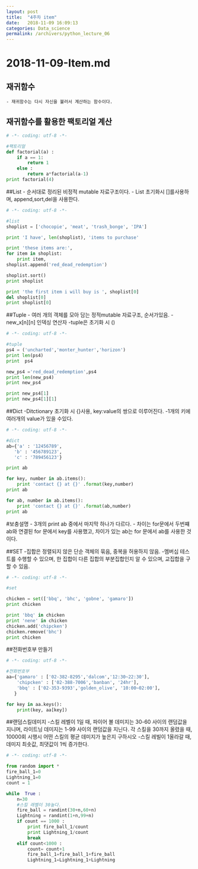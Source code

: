 ```yaml
---
layout: post
title:  "4주차 item"
date:   2018-11-09 16:09:13
categories: Data_science
permalink: /archivers/python_lecture_06
---
```


# 2018-11-09-Item.md

## 재귀함수

	- 재귀함수는 다시 자신을 불러서 계산하는 함수이다.

## 재귀함수를 활용한 팩토리얼 계산 

```python
# -*- coding: utf-8 -*-

#팩토리얼
def factorial(a) :
    if a == 1:
        return 1
    else :
        return a*factorial(a-1)
print factorial(4)

```

##List
	- 순서대로 정리된 비정적 mutable 자료구조이다.
	- List 초기화시 []를사용하며, append,sort,del을 사용한다.

```python
# -*- coding: utf-8 -*-

#list 
shoplist = ['chocopie', 'meat', 'trash_bonge', 'IPA']

print 'I have', len(shoplist), 'items to purchase'

print 'these items are:',
for item in shoplist:
    print item,
shoplist.append('red_dead_redemption')

shoplist.sort()
print shoplist

print 'the first item i will buy is ', shoplist[0]
del shoplist[0]
print shoplist[0]
```

##Tuple
	- 여러 개의 객체를 모아 담는 정적mutable 자료구조, 순서가있음.
	-new_x[n][n] 인덱싱 연산자 
	-tuple은 초기화 시 ()

```python
# -*- coding: utf-8 -*-

#tuple
ps4 = ('uncharted','monter_hunter','horizon')
print len(ps4)
print  ps4

new_ps4 ='red_dead_redemption',ps4
print len(new_ps4)
print new_ps4 

print new_ps4[1]
print new_ps4[1][1]

```

##Dict
	-Ditctionary 초기화 시 {}사용, key:value의 쌍으로 이루어진다. 
	-1개의 키에 여러개의 value가 있을 수있다.

```python
# -*- coding: utf-8 -*-

#dict
ab={'a' : '12456789',
   'b' : '456789123',
   'c' : '789456123'}

print ab

for key, number in ab.items():  
    print 'contact {} at {}' .format(key,number)   
print ab

for ab, number in ab.items():
    print 'contact {} at {}' .format(ab,number)  
print ab

```
#보충설명
	- 3개의 print ab 중에서 마지막 하나가 다르다. 
	- 차이는 for문에서 두번쨰 ab와 연결된 for 문에서 key를 사용했고, 차이가 있는 ab는 for 문에서 ab를 사용한 것 이다.

##SET
	-집합은 정렬되지 않은 단순 객체의 묶음, 중복을 허용하지 않음.
	-멤버십 테스트를 수행할 수 있으며, 한 집합이 다른 집합의 부분집합인지 알 수 있으며, 교집합을 구할 수 있음.

```python
# -*- coding: utf-8 -*-

#set

chicken = set(['bbq', 'bhc', 'gobne', 'gamaro'])
print chicken

print 'bbq' in chicken
print 'nene' in chicken
chicken.add('chipcken')
chicken.remove('bhc')
print chicken
```


##전화번호부 만들기

```python
# -*- coding: utf-8 -*-

#전화번호부 
aa={'gamaro' : ['02-382-8295','dalcom','12:30~22:30'],
    'chipcken' : ['02-388-7006','banban', '24hr'],
    'bbq' : ['02-353-9393','golden_olive', '10:00~02:00'],
   }

for key in aa.keys():
    print(key, aa[key])

```

##랜덤스킬데미지
	-스킬 레벨이 1일 때, 파이어 볼 데미지는 30-60 사이의 랜덤값을 지니며, 라이트닝 데미지는 1-99 사이의 랜덤값을 지닌다. 각 스킬을 30까지 올렸을 때, 10000회 시행시 어떤 스킬의 평균 데미지가 높은지 구하시오
    -스킬 레빌이 1올라갈 때, 데미지 최솟값, 최댓값이 1씩 증가한다.

```python
# -*- coding: utf-8 -*-

from random import *
fire_ball_1=0
Lightning_1=0
count = 1

while  True : 
    n=30 
    #스킬 래벨이 30높다.
    fire_ball = randint(30+n,60+n)
    Lightning = randint(1+n,99+n)
    if count == 1000 :
        print fire_ball_1/count
        print Lightning_1/count
        break
    elif count<1000 :
        count= count+1
        fire_ball_1=fire_ball_1+fire_ball
        Lightning_1=Lightning_1+Lightning

```
